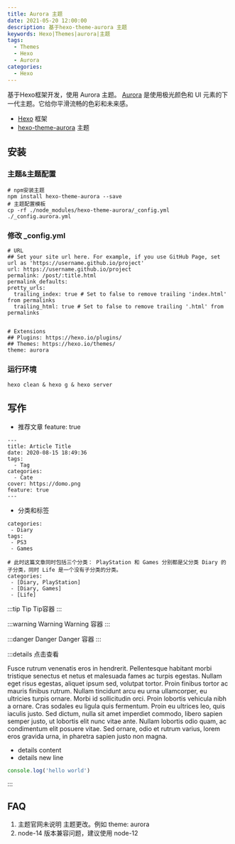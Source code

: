 ```yaml
---
title: Aurora 主题
date: 2021-05-20 12:00:00
description: 基于hexo-theme-aurora 主题
keywords: Hexo|Themes|aurora|主题
tags:
  - Themes
  - Hexo
  - Aurora
categories:
  - Hexo
---
```


基于Hexo框架开发，使用 Aurora 主题。
[Aurora](https://github.com/auroral-ui/hexo-theme-aurora) 是使用极光颜色和 UI 元素的下一代主题。它给你平滑流畅的色彩和未来感。



- [Hexo](https://hexo.io/) 框架
- [hexo-theme-aurora](https://aurora.tridiamond.tech/zh/guide/) 主题



## 安装

### 主题&主题配置
```shell
# npm安装主题
npm install hexo-theme-aurora --save
# 主题配置模板
cp -rf ./node_modules/hexo-theme-aurora/_config.yml ./_config.aurora.yml
```





### 修改 _config.yml
```shell
# URL
## Set your site url here. For example, if you use GitHub Page, set url as 'https://username.github.io/project'
url: https://username.github.io/project
permalink: /post/:title.html
permalink_defaults:
pretty_urls:
  trailing_index: true # Set to false to remove trailing 'index.html' from permalinks
  trailing_html: true # Set to false to remove trailing '.html' from permalinks
  
  
# Extensions
## Plugins: https://hexo.io/plugins/
## Themes: https://hexo.io/themes/
theme: aurora
```

### 运行环境

```shell
hexo clean & hexo g & hexo server
```

## 写作
- 推荐文章 feature: true
```shell
---
title: Article Title
date: 2020-08-15 18:49:36
tags:
  - Tag
categories:
  - Cate
cover: https://domo.png
feature: true
---
```

- 分类和标签
```shell
categories:
 - Diary
tags:
 - PS3
 - Games

# 此时这篇文章同时包括三个分类： PlayStation 和 Games 分别都是父分类 Diary 的子分类，同时 Life 是一个没有子分类的分类。
categories:
 - [Diary, PlayStation]
 - [Diary, Games]
 - [Life]
```


:::tip Tip
Tip容器
:::

:::warning Warning
Warning 容器
:::

:::danger Danger
Danger 容器
:::

:::details 点击查看

Fusce rutrum venenatis eros in hendrerit. Pellentesque habitant morbi tristique senectus et netus et malesuada fames ac turpis egestas. Nullam eget risus egestas, aliquet ipsum sed, volutpat tortor. Proin finibus tortor ac mauris finibus rutrum. Nullam tincidunt arcu eu urna ullamcorper, eu ultricies turpis ornare. Morbi id sollicitudin orci. Proin lobortis vehicula nibh a ornare. Cras sodales eu ligula quis fermentum. Proin eu ultrices leo, quis iaculis justo. Sed dictum, nulla sit amet imperdiet commodo, libero sapien semper justo, ut lobortis elit nunc vitae ante. Nullam lobortis odio quam, ac condimentum elit posuere vitae. Sed ornare, odio et rutrum varius, lorem eros gravida urna, in pharetra sapien justo non magna.

- details content
- details new line

```javascript
console.log('hello world')
```

:::


## FAQ

1. 主题官网未说明 主题更改。例如 theme: aurora
2. node-14 版本兼容问题，建议使用 node-12


